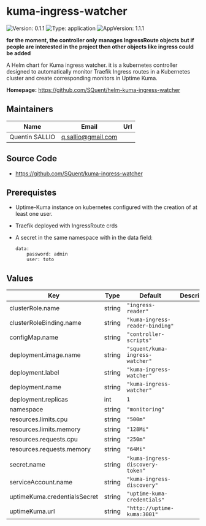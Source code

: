 # kuma-ingress-watcher

![Version: 0.1.1](https://img.shields.io/badge/Version-0.1.1-informational?style=flat-square) ![Type: application](https://img.shields.io/badge/Type-application-informational?style=flat-square) ![AppVersion: 1.1.1](https://img.shields.io/badge/AppVersion-1.1.1-informational?style=flat-square)

**for the moment, the controller only manages IngressRoute objects but if people are interested in the project then other objects like ingress could be added**

A Helm chart for Kuma ingress watcher. it is a kubernetes controller designed to automatically monitor Traefik Ingress routes in a Kubernetes cluster and create corresponding monitors in Uptime Kuma.

**Homepage:** <https://github.com/SQuent/helm-kuma-ingress-watcher>

## Maintainers

| Name | Email | Url |
| ---- | ------ | --- |
| Quentin SALLIO | <q.sallio@gmail.com> |  |

## Source Code

* <https://github.com/SQuent/kuma-ingress-watcher>

## Prerequistes

- Uptime-Kuma instance on kubernetes configured with the creation of at least one user.
- Traefik deployed with IngressRoute crds
- A secret in the same namespace with in the data field:

    ````
    data:
        password: admin
        user: toto
    ````

## Values

| Key | Type | Default | Description |
|-----|------|---------|-------------|
| clusterRole.name | string | `"ingress-reader"` |  |
| clusterRoleBinding.name | string | `"kuma-ingress-reader-binding"` |  |
| configMap.name | string | `"controller-scripts"` |  |
| deployment.image.name | string | `"squent/kuma-ingress-watcher"` |  |
| deployment.label | string | `"kuma-ingress-watcher"` |  |
| deployment.name | string | `"kuma-ingress-watcher"` |  |
| deployment.replicas | int | `1` |  |
| namespace | string | `"monitoring"` |  |
| resources.limits.cpu | string | `"500m"` |  |
| resources.limits.memory | string | `"128Mi"` |  |
| resources.requests.cpu | string | `"250m"` |  |
| resources.requests.memory | string | `"64Mi"` |  |
| secret.name | string | `"kuma-ingress-discovery-token"` |  |
| serviceAccount.name | string | `"kuma-ingress-discovery"` |  |
| uptimeKuma.credentialsSecret | string | `"uptime-kuma-credentials"` |  |
| uptimeKuma.url | string | `"http://uptime-kuma:3001"` |  |

